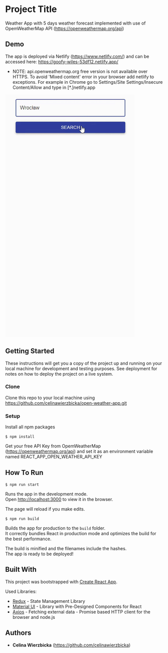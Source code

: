 # Project Title

Weather App with 5 days weather forecast implemented with use of OpemWeatherMap API (https://openweathermap.org/api)

## Demo

The app is deployed via Netlify (https://www.netlify.com/) and can be accessed here: https://goofy-wiles-53df12.netlify.app/
* NOTE: api.openweathermap.org free version is not available over HTTPS. To avoid 'Mixed content' error in your browser add netlify to exceptions. For example in Chrome go to Settings/Site Settings/Insecure Content/Allow and type in [*.]netlify.app

![](demo.gif)


## Getting Started

These instructions will get you a copy of the project up and running on your local machine for development and testing purposes. See deployment for notes on how to deploy the project on a live system.

### Clone

Clone this repo to your local machine using https://github.com/celinawierzbicka/open-weather-app.git

### Setup

Install all npm packages

```
$ npm install
```

Get your free API Key from OpemWeatherMap (https://openweathermap.org/api) and set it as an environment variable named REACT_APP_OPEN_WEATHER_API_KEY

## How To Run

```
$ npm run start
```
Runs the app in the development mode.<br />
Open [http://localhost:3000](http://localhost:3000) to view it in the browser.

The page will reload if you make edits.<br />

```
$ npm run build
```

Builds the app for production to the `build` folder.<br />
It correctly bundles React in production mode and optimizes the build for the best performance.

The build is minified and the filenames include the hashes.<br />
The app is ready to be deployed!

## Built With

This project was bootstrapped with [Create React App](https://github.com/facebook/create-react-app).

Used Libraries:
* [Redux](https://redux.js.org/) - State Management Library
* [Material UI](https://material-ui.com/) - Library with Pre-Designed Components for React
* [Axios](https://github.com/axios/axios) - Fetching external data - Promise based HTTP client for the browser and node.js

## Authors

* **Celina Wierzbicka** (https://github.com/celinawierzbicka)